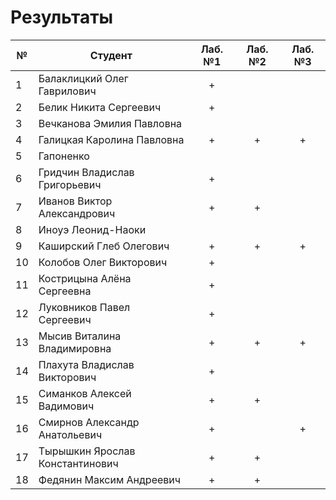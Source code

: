 # Результаты

| №   | Студент                         | Лаб. №1 | Лаб. №2 | Лаб. №3 |
| --- | ------------------------------- | :-----: | :-----: | :-----: |
| 1   | Балаклицкий Олег Гаврилович     |    +    |         |         |
| 2   | Белик Никита Сергеевич          |    +    |         |         |
| 3   | Вечканова Эмилия Павловна       |         |         |         |
| 4   | Галицкая Каролина Павловна      |    +    |    +    |    +    |
| 5   | Гапоненко                       |         |         |         |
| 6   | Гридчин Владислав Григорьевич   |    +    |         |         |
| 7   | Иванов Виктор Александрович     |    +    |    +    |         |
| 8   | Иноуэ Леонид-Наоки              |         |         |         |
| 9   | Каширский Глеб Олегович         |    +    |    +    |    +    |
| 10  | Колобов Олег Викторович         |    +    |         |         |
| 11  | Кострицына Алёна Сергеевна      |    +    |         |         |
| 12  | Луковников Павел Сергеевич      |    +    |         |         |
| 13  | Мысив Виталина Владимировна     |    +    |    +    |    +    |
| 14  | Плахута Владислав Викторович    |    +    |         |         |
| 15  | Симанков Алексей Вадимович      |    +    |    +    |         |
| 16  | Смирнов Александр Анатольевич   |    +    |         |    +    |
| 17  | Тырышкин Ярослав Константинович |    +    |    +    |         |
| 18  | Федянин Максим Андреевич        |    +    |    +    |         |

